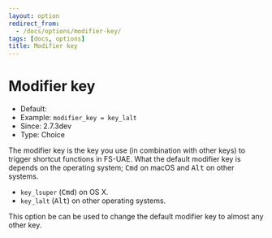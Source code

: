 ```yaml
---
layout: option
redirect_from:
  - /docs/options/modifier-key/
tags: [docs, options]
title: Modifier key
---
```


# Modifier key

- Default:
- Example: `modifier_key = key_lalt`
- Since: 2.7.3dev
- Type: Choice

The modifier key is the key you use (in combination with other keys) to
trigger shortcut functions in FS-UAE. What the default modifier key is
depends on the operating system; <kbd>Cmd</kbd> on macOS and
<kbd>Alt</kbd> on other systems.

- `key_lsuper` (<kbd>Cmd</kbd>) on OS X.
- `key_lalt` (<kbd>Alt</kbd>) on other operating systems.

This option be can be used to change the default modifier key to almost any
other key.

